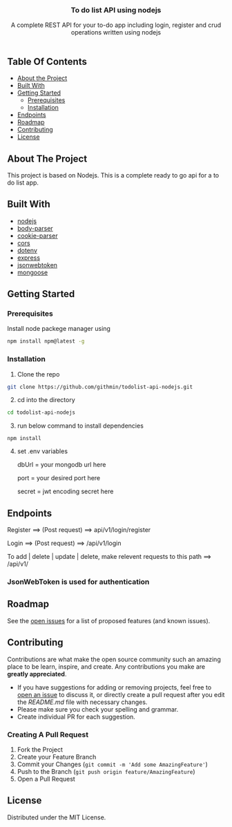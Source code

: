 <br/>
<p align="center">
  <h3 align="center">To do list API using nodejs</h3>
   <p align="center">
    A complete REST API for your to-do app including login, register and crud operations written using nodejs
    <br/>
    <br/>
</p>



## Table Of Contents

* [About the Project](#about-the-project)
* [Built With](#built-with)
* [Getting Started](#getting-started)
  * [Prerequisites](#prerequisites)
  * [Installation](#installation)
* [Endpoints](#endpoints)
* [Roadmap](#roadmap)
* [Contributing](#contributing)
* [License](#license)


## About The Project

This project is based on Nodejs. This is a complete ready to go api for a to do list app. 

## Built With



* [nodejs](https://nodejs.org/)
* [body-parser](https://www.npmjs.com/package/body-parser)
* [cookie-parser](https://www.npmjs.com/package/cookie-parser)
* [cors](https://www.npmjs.com/package/cors)
* [dotenv](https://www.npmjs.com/package/dotenv)
* [express](https://www.npmjs.com/package/express)
* [jsonwebtoken](https://www.npmjs.com/package/jsonwebtoken)
* [mongoose](https://www.npmjs.com/package/mongoose)

## Getting Started


### Prerequisites

Install node packege manager using

```sh
npm install npm@latest -g
```

### Installation

1. Clone the repo
```sh
git clone https://github.com/githmin/todolist-api-nodejs.git
```

2. cd into the directory
```sh
cd todolist-api-nodejs
```

3.  run below command to install dependencies
```JS
npm install
```
4. set .env variables

    dbUrl = your mongodb url here
    
    port = your desired port here
    
    secret = jwt encoding secret here

## Endpoints


Register ==> (Post request) ==> api/v1/login/register

Login ==> (Post request) ==> /api/v1/login 

To add | delete | update | delete, make relevent requests to this path ==> /api/v1/

### JsonWebToken is used for authentication

## Roadmap

See the [open issues](https://github.com/githmin/todolist-api-nodejs/issues) for a list of proposed features (and known issues).

## Contributing

Contributions are what make the open source community such an amazing place to be learn, inspire, and create. Any contributions you make are **greatly appreciated**.
* If you have suggestions for adding or removing projects, feel free to [open an issue](https://github.com/githmin/todolist-api-nodejs/issues/new) to discuss it, or directly create a pull request after you edit the *README.md* file with necessary changes.
* Please make sure you check your spelling and grammar.
* Create individual PR for each suggestion.

### Creating A Pull Request

1. Fork the Project
2. Create your Feature Branch
3. Commit your Changes (`git commit -m 'Add some AmazingFeature'`)
4. Push to the Branch (`git push origin feature/AmazingFeature`)
5. Open a Pull Request

## License

Distributed under the MIT License. 